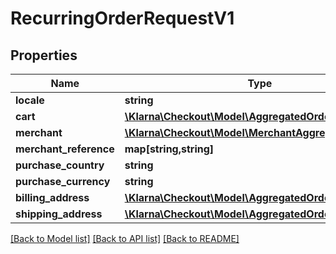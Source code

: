 # RecurringOrderRequestV1

## Properties
Name | Type | Description | Notes
------------ | ------------- | ------------- | -------------
**locale** | **string** |  | [optional] 
**cart** | [**\Klarna\Checkout\Model\AggregatedOrderCartV2**](AggregatedOrderCartV2.md) |  | [optional] 
**merchant** | [**\Klarna\Checkout\Model\MerchantAggregatedOrderV2**](MerchantAggregatedOrderV2.md) |  | 
**merchant_reference** | **map[string,string]** |  | [optional] 
**purchase_country** | **string** |  | [optional] 
**purchase_currency** | **string** |  | [optional] 
**billing_address** | [**\Klarna\Checkout\Model\AggregatedOrderAddressV2**](AggregatedOrderAddressV2.md) |  | [optional] 
**shipping_address** | [**\Klarna\Checkout\Model\AggregatedOrderAddressV2**](AggregatedOrderAddressV2.md) |  | [optional] 

[[Back to Model list]](../README.md#documentation-for-models) [[Back to API list]](../README.md#documentation-for-api-endpoints) [[Back to README]](../README.md)


